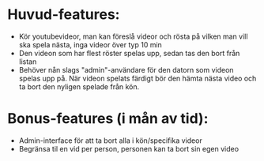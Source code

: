 # Huvud-features:

* Kör youtubevideor, man kan föreslå videor och rösta på vilken man vill ska spela nästa, inga videor över typ 10 min
* Den videon som har flest röster spelas upp, sedan tas den bort från listan
* Behöver nån slags "admin"-användare för den datorn som videon spelas upp på.
    När videon spelats färdigt bör den hämta nästa video och ta bort den nyligen
    spelade från kön.

# Bonus-features (i mån av tid):

* Admin-interface för att ta bort alla i kön/specifika videor
* Begränsa til en vid per person, personen kan ta bort sin egen video
